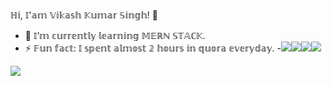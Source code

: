 ℍ𝕚, 𝕀'𝕒𝕞 𝕍𝕚𝕜𝕒𝕤𝕙 𝕂𝕦𝕞𝕒𝕣 𝕊𝕚𝕟𝕘𝕙! 👋

- 🌱 𝕀’𝕞 𝕔𝕦𝕣𝕣𝕖𝕟𝕥𝕝𝕪 𝕝𝕖𝕒𝕣𝕟𝕚𝕟𝕘 𝕄𝔼ℝℕ 𝕊𝕋𝔸ℂ𝕂.
- ⚡ 𝔽𝕦𝕟 𝕗𝕒𝕔𝕥: 𝕀 𝕤𝕡𝕖𝕟𝕥 𝕒𝕝𝕞𝕠𝕤𝕥 𝟚 𝕙𝕠𝕦𝕣𝕤 𝕚𝕟 𝕢𝕦𝕠𝕣𝕒 𝕖𝕧𝕖𝕣𝕪𝕕𝕒𝕪.
-[<img src="https://img.icons8.com/fluent/48/000000/linkedin.png"/>](https://www.linkedin.com/in/vikash-kumar-singh9/)[<img src="https://img.icons8.com/fluent/48/000000/twitter.png"/>](https://twitter.com/__singh9)[<img src="https://img.icons8.com/fluent/50/000000/instagram-new.png"/>](https://www.instagram.com/__singh9/)[<img src="https://img.icons8.com/fluent/48/000000/facebook-new.png"/>](https://www.facebook.com/profile.php?id=100011255972301)






<img src="https://github-readme-stats.vercel.app/api?username=vikash-Kumar-Singh9&&show_icons=true&title_color=ffffff&icon_color=bb2acf&text_color=daf7dc&bg_color=151515">
